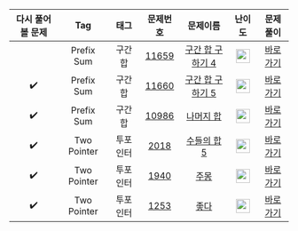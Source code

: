 | 다시 풀어볼 문제 | Tag                          | 태그                | 문제번호    | 문제이름    | 난이도    | 문제풀이    |
| :------:  | :--------------------------: | :-----------------: | :------:  | :------:  |  :------:  | :------:  |
|   | Prefix Sum | 구간합 | <a href="https://www.acmicpc.net/problem/11659">11659</a> | <a href="https://www.acmicpc.net/problem/11659">구간 합 구하기 4</a> | <img height="25px" width="25px" src="https://static.solved.ac/tier_small/8.svg"/> | [바로가기](./구간합/11659-구간%20합%20구하기%204.py) |
| :heavy_check_mark: | Prefix Sum | 구간합 | <a href="https://www.acmicpc.net/problem/11660">11660</a> | <a href="https://www.acmicpc.net/problem/11660">구간 합 구하기 5</a> | <img height="25px" width="25px" src="https://static.solved.ac/tier_small/10.svg"/> | [바로가기](./구간합/11660-구간%20합%20구하기%205.py) |
| :heavy_check_mark: | Prefix Sum | 구간합 | <a href="https://www.acmicpc.net/problem/10986">10986</a> | <a href="https://www.acmicpc.net/problem/10986">나머지 합</a> | <img height="25px" width="25px" src="https://static.solved.ac/tier_small/13.svg"/> | [바로가기](./구간합/10986-나머지%20합.py) |
| :heavy_check_mark: | Two Pointer | 투포인터 | <a href="https://www.acmicpc.net/problem/2018">2018</a> | <a href="https://www.acmicpc.net/problem/2018">수들의 합 5</a> | <img height="25px" width="25px" src="https://static.solved.ac/tier_small/6.svg"/> | [바로가기](./투포인터) |
| :heavy_check_mark: | Two Pointer | 투포인터 | <a href="https://www.acmicpc.net/problem/1940">1940</a> | <a href="https://www.acmicpc.net/problem/1940">주몽</a> | <img height="25px" width="25px" src="https://static.solved.ac/tier_small/7.svg"/> | [바로가기](./투포인터) |
| :heavy_check_mark: | Two Pointer | 투포인터 | <a href="https://www.acmicpc.net/problem/1253">1253</a> | <a href="https://www.acmicpc.net/problem/1253">좋다</a> | <img height="25px" width="25px" src="https://static.solved.ac/tier_small/12.svg"/> | [바로가기](./투포인터) |
